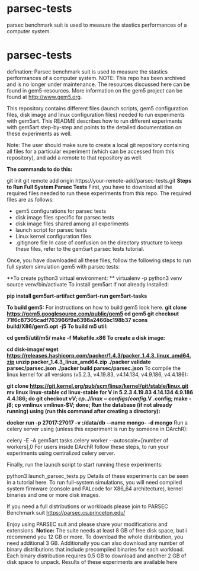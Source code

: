 # parsec-tests
parsec benchmark suit is used to measure the stastics performances of a computer system.
# parsec-tests
defination: Parsec benchmark suit is used to measure the stastics performances of a computer system.
NOTE: This repo has been archived and is no longer under maintenance. The resources discussed here can be found in gem5-resources. More information on the gem5 project can be found at http://www.gem5.org.

This repository contains different files (launch scripts, gem5 configuration files, disk image and linux configuration files) needed to run experiments with gem5art. This README describes how to run different experiments with gem5art step-by-step and points to the detailed documentation on these experiments as well.

Note: The user should make sure to create a local git repository containing all files for a particular experiment (which can be accessed from this repository), and add a remote to that repository as well.

**The commands to do this:**

git init
git remote add origin https://your-remote-add/parsec-tests.git
**Steps to Run Full System Parsec Tests**
First, you have to download all the required files needed to run these experiments from this repo. The required files are as follows:

- gem5 configurations for parsec tests
- disk image files specific for parsec tests
- disk image files shared among all experiments
- launch script for parsec tests
- Linux kernel configuration files
- .gitignore file
In case of confusion on the directory structure to keep these files, refer to the gem5art parsec tests tutorial.

Once, you have downloaded all these files, follow the following steps to run full system simulation gem5 with parsec tests:

**To create python3 virtual environment:
**
virtualenv -p python3 venv
source venv/bin/activate
To install gem5art if not already installed:

****pip install gem5art-artifact gem5art-run gem5art-tasks****

**To build gem5:**
For instructions on how to build gem5 look here.
**git clone https://gem5.googlesource.com/public/gem5
cd gem5
git checkout 71f6c87305cadf763966f9a6398a2466bc198b37
scons build/X86/gem5.opt -j5
To build m5 util:**

**cd gem5/util/m5/
make -f Makefile.x86
To create a disk image:**

**cd disk-image/
wget https://releases.hashicorp.com/packer/1.4.3/packer_1.4.3_linux_amd64.zip
unzip packer_1.4.3_linux_amd64.zip
./packer validate parsec/parsec.json
./packer build parsec/parsec.json**
To compile the linux kernel for all versions (v5.2.3, v4.19.83, v4.14.134, v4.9.186, v4.4.186):

**git clone https://git.kernel.org/pub/scm/linux/kernel/git/stable/linux.git
mv linux linux-stable
cd linux-stable
for V in 5.2.3 4.19.83 4.14.134 4.9.186 4.4.186; do git checkout v$V; cp ../linux-configs/config.$V .config; make -j8; cp vmlinux vmlinux-$V;  done;
Run the database (if not already running) using (run this command after creating a directory):**

**docker run -p 27017:27017 -v <absolute path to the created directory>:/data/db --name mongo-<some tag> -d mongo**
Run a celery server using (unless this experiment is run by someone in DArchR):

celery -E -A gem5art.tasks.celery worker --autoscale=[number of workers],0
For users inside DArchR follow these steps, to run your experiments using centralized celery server.

Finally, run the launch script to start running these experiments:

python3 launch_parsec_tests.py
Details of these experiments can be seen in a tutorial here.
To run full-system simulations, you will need compiled system firmware
(console and PALcode for X86_64 architecture), kernel binaries and one or more disk
images.

If you need a full distributions or workloads please join to PARSEC Benchmark suit https://parsec.cs.princeton.edu/

Enjoy using PARSEC suit and please share your modifications and extensions.
****Notice:****
The suite needs at least 8 GB of free disk space, but i recommend you 12 GB or more. To download the whole distribution, you need additional 3 GB. Additionally you can also download any number of binary distributions that include precompiled binaries for each workload. Each binary distribution requires 0.5 GB to download and another 2 GB of disk space to unpack.
Results of these experiments are available here
